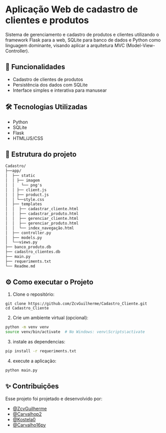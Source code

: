 # Aplicação Web de cadastro de clientes e produtos

Sistema de gerenciamento e cadastro de produtos e clientes utilizando o framework Flask para a web, SQLite para banco de dados e Python como linguagem dominante, visando aplicar a arquitetura MVC (Model-View-Controller).

## 🚀 Funcionalidades 
- Cadastro de clientes de produtos
- Persistência dos dados com SQLite
- Interface simples e interativa para manusear

## 🛠 Tecnologias Utilizadas
- Python
- SQLite
- Flask
- HTML/JS/CSS

## 📁 Estrutura do projeto

```markdown
Cadastro/
├──app/
│  ├── static
│  │ ├── imagem
│  │   └── png's
│  │ ├── client.js
│  │ ├── product.js
│  │ └──style.css
│  ├── templates
│  │  ├── cadastrar_cliente.html
│  │  ├── cadastrar_produto.html
│  │  ├── gerenciar_cliente.html
│  │  ├── gerenciar_produto.html
│  │  └── index_navegação.html
│  ├── controller.py
│  ├── models.py
│  └──views.py
├── banco_produto.db
├── cadastro_clientes.db
├── main.py
├── requeriments.txt
└── Readme.md
```

## ⚙️ Como executar o Projeto

1. Clone o repositório:
```
git clone https://github.com/ZcvGuilherme/Cadastro_Cliente.git
cd Cadastro_Cliente
```
2. Crie um ambiente virtual (opcional):
  ```bash
  python -m venv venv
  source venv/bin/activate  # No Windows: venv\Scripts\activate
  ```
3. instale as dependencias:
  ```bash
  pip install -r requeriments.txt
  ```
4. execute a aplicação:
  ```bash
  python main.py
  ```

## ✨ Contribuições
Esse projeto foi projetado e desenvolvido por:
- [@ZcvGuilherme](https://github.com/ZcvGuilherme)
- [@Carvalhop2](https://github.com/Carvalhop2)
- [@Kostela0](https://github.com/Kostela0)
- [@Carvalho16py](https://github.com/Carvalho16py)

